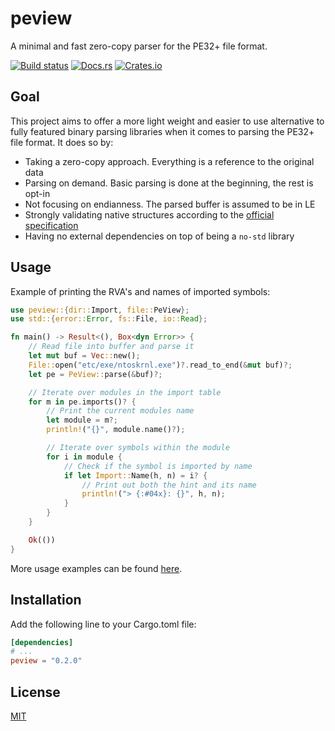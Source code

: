 # peview

A minimal and fast zero-copy parser for the PE32+ file format.

[![Build status](https://github.com/kedom1337/peview/workflows/ci/badge.svg)](https://github.com/kedom1337/peview/actions)
[![Docs.rs](https://img.shields.io/docsrs/peview)](https://docs.rs/peview/latest/peview)
[![Crates.io](https://img.shields.io/crates/v/peview.svg)](https://crates.io/crates/peview)

## Goal

This project aims to offer a more light weight and easier to use alternative to 
fully featured binary parsing libraries when it comes to parsing the PE32+ file format. It does so by:

- Taking a zero-copy approach. Everything is a reference to the original data
- Parsing on demand. Basic parsing is done at the beginning, the rest is opt-in
- Not focusing on endianness. The parsed buffer is assumed to be in LE
- Strongly validating native structures according to the [official specification](https://learn.microsoft.com/en-us/windows/win32/debug/pe-format)
- Having no external dependencies on top of being a `no-std` library

## Usage

Example of printing the RVA's and names of imported symbols:

```rust
use peview::{dir::Import, file::PeView};
use std::{error::Error, fs::File, io::Read};

fn main() -> Result<(), Box<dyn Error>> {
    // Read file into buffer and parse it
    let mut buf = Vec::new();
    File::open("etc/exe/ntoskrnl.exe")?.read_to_end(&mut buf)?;
    let pe = PeView::parse(&buf)?;

    // Iterate over modules in the import table
    for m in pe.imports()? {
        // Print the current modules name
        let module = m?;
        println!("{}", module.name()?);

        // Iterate over symbols within the module
        for i in module {
            // Check if the symbol is imported by name
            if let Import::Name(h, n) = i? {
                // Print out both the hint and its name
                println!("> {:#04x}: {}", h, n);
            }
        }
    }

    Ok(())
}
```
More usage examples can be found [here](https://github.com/kedom1337/peview/blob/master/tests/integration.rs).

## Installation

Add the following line to your Cargo.toml file:

```toml
[dependencies]
# ...
peview = "0.2.0"
```

## License

[MIT](https://choosealicense.com/licenses/mit/)
